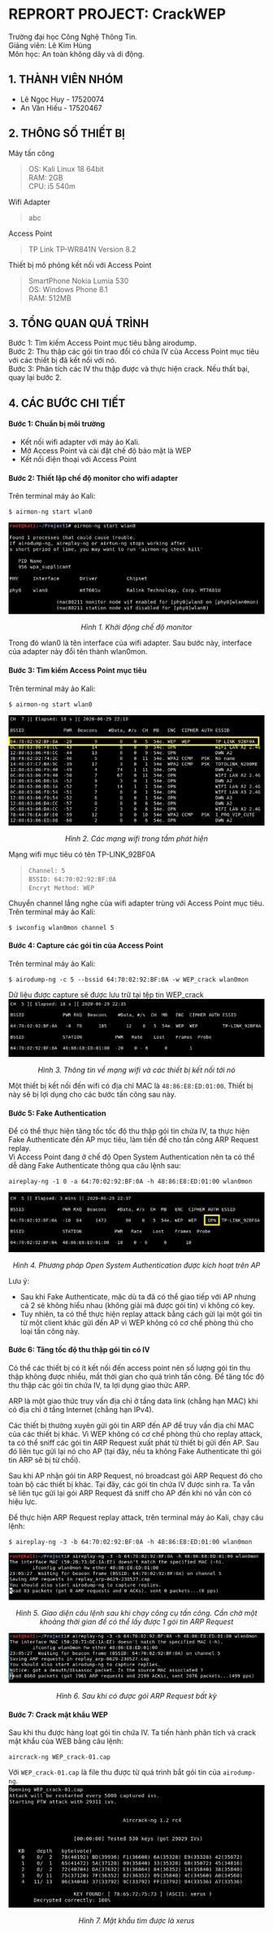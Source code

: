 # REPRORT PROJECT: CrackWEP
Trường đại học Công Nghệ Thông Tin.  
Giảng viên: Lê Kim Hùng  
Môn học: An toàn không dây và di động.  
## 1. THÀNH VIÊN NHÓM
* Lê Ngọc Huy - 17520074
* An Văn Hiếu - 17520467
## 2. THÔNG SỐ THIẾT BỊ
Máy tấn công
> OS: Kali Linux 18 64bit  
> RAM: 2GB  
> CPU: i5 540m  

Wifi Adapter
> abc

Access Point
> TP Link TP-WR841N Version 8.2

Thiết bị mô phỏng kết nối với Access Point
> SmartPhone Nokia Lumia 530  
> OS: Windows Phone 8.1  
> RAM: 512MB  
## 3. TỔNG QUAN QUÁ TRÌNH
Bước 1: Tìm kiếm Access Point mục tiêu bằng airodump.  
Bước 2: Thu thập các gói tin trao đổi có chứa IV của Access Point mục tiêu với các thiết bị đã kết nối với nó.  
Bước 3: Phân tích các IV thu thập được và thực hiện crack. Nếu thất bại, quay lại bước 2.

## 4. CÁC BƯỚC CHI TIẾT
#### Bước 1: Chuẩn bị môi trường
- Kết nối wifi adapter với máy ảo Kali.
- Mở Access Point và cài đặt chế độ bảo mật là WEP
- Kết nối điện thoại với Access Point
#### Bước 2: Thiết lập chế độ monitor cho wifi adapter
Trên terminal máy ảo Kali:  
```
$ airmon-ng start wlan0
```

![start_monitor](imgs/start_monitor.jpg)
*<p align = "center">Hình 1. Khởi động chế độ monitor</p>*
Trong đó wlan0 là tên interface của wifi adapter. Sau bước này, interface của adapter này đổi tên thành wlan0mon.
#### Bước 3: Tìm kiếm Access Point mục tiêu
Trên terminal máy ảo Kali:  
``` 
$ airmon-ng start wlan0
```

![airodump_to_monitor](imgs/airodump_to_monitor.jpg)
*<p align = "center">Hình 2. Các mạng wifi trong tầm phát hiện</p>*
Mạng wifi mục tiêu có tên TP-LINK_92BF0A
> `Channel: 5`  
> `BSSID: 64:70:02:92:BF:0A`  
> `Encryt Method: WEP` 

Chuyển channel lắng nghe của wifi adapter trùng với Access Point mục tiêu. Trên terminal máy ảo Kali: 
```
$ iwconfig wlan0mon channel 5
```
#### Bước 4: Capture các gói tin của Access Point
Trên terminal máy ảo Kali: 
```
$ airodump-ng -c 5 --bssid 64:70:02:92:BF:0A -w WEP_crack wlan0mon
```
Dữ liệu được capture sẽ được lưu trữ tại tệp tin WEP_crack  
![airodump_capture](imgs/airodump_capture.jpg)
*<p align = "center">Hình 3. Thông tin về mạng wifi và các thiết bị kết nối tới nó</p>*
Một thiết bị kết nối đến wifi có địa chỉ MAC là `48:86:E8:ED:01:00`. Thiết bị này sẽ bị lợi dụng cho các bước tấn công sau này.
#### Bước 5: Fake Authentication
Để có thể thực hiện tăng tốc tốc độ thu thập gói tin chứa IV, ta thực hiện Fake Authenticate đến AP mục tiêu, làm tiền đề cho tấn công ARP Request replay.  
Vì Access Point đang ở chế độ Open System Authentication nên ta có thể dễ dàng Fake Authenticate thông qua câu lệnh sau: 
```
aireplay-ng -1 0 -a 64:70:02:92:BF:0A -h 48:86:E8:ED:01:00 wlan0mon
```
![open_system_authen](imgs/open_system_authen.jpg)
*<p align = "center">Hình 4. Phương pháp Open System Authentication được kích hoạt trên AP</p>*

Lưu ý:  
* Sau khi Fake Authenticate, mặc dù ta đã có thể giao tiếp với AP nhưng cả 2 sẽ không hiểu nhau (không giải mã được gói tin) vì không có key.
* Tuy nhiên, ta có thể thực hiện replay attack bằng cách gửi lại một gói tin từ một client khác gửi đến AP vì WEP không có cơ chế phòng thủ cho loại tấn công này.

#### Bước 6: Tăng tốc độ thu thập gói tin có IV
Có thể các thiết bị có ít kết nối đến access point nên số lượng gói tin thu thập không được nhiều, mất thời gian cho quá trình tấn công. Để tăng tốc độ thu thập các gói tin chứa IV, ta lợi dụng giao thức ARP.  

ARP là một giao thức truy vấn địa chỉ ở tầng data link (chẳng hạn MAC) khi có địa chỉ ở tầng Internet (chẳng hạn IPv4).  

Các thiết bị thường xuyên gửi gói tin ARP đến AP để truy vấn địa chỉ MAC của các thiết bị khác. Vì WEP không có cơ chế phòng thủ cho replay attack, ta có thể sniff các gói tin ARP Request xuất phát từ thiết bị gửi đến AP. Sau đó liên tục gửi lại nó cho AP (tại đây, nếu ta không Fake Authenticate thì gói tin ARP sẽ bị từ chối).  

Sau khi AP nhận gói tin ARP Request, nó broadcast gói ARP Request đó cho toàn bộ các thiết bị khác. Tại đây, các gói tin chứa IV được sinh ra. Ta vẫn sẽ liên tục gửi lại gói ARP Request đã sniff cho AP đến khi nó vẫn còn có hiệu lực.  

Để thực hiện ARP Request replay attack, trên terminal máy ảo Kali, chạy câu lệnh:
```
$ aireplay-ng -3 -b 64:70:02:92:BF:0A -h 48:86:E8:ED:01:00 wlan0mon
```

![aireplay_before](imgs/aireplay_before.jpg)
*<p align = "center">Hình 5. Giao diện câu lệnh sau khi chạy công cụ tấn công. Cần chờ một khoảng thời gian để có thể lấy được 1 gói tin ARP Request</p>*
![aireplay_after](imgs/aireplay_after.jpg)
*<p align = "center">Hình 6. Sau khi có được gói ARP Request bất kỳ</p>*

#### Bước 7: Crack mật khẩu WEP
Sau khi thu được hàng loạt gói tin chứa IV. Ta tiến hành phân tích và crack mật khẩu của WEB bằng câu lệnh:
```
aircrack-ng WEP_crack-01.cap
```
Với `WEP_crack-01.cap` là file thu được từ quá trình bắt gói tin của `airodump-ng`.
![aircrack](imgs/aircrack.jpg)
*<p align = "center">Hình 7. Mật khẩu tìm được là xerus</p>*
